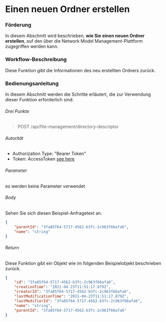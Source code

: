 # Einen neuen Ordner erstellen

### Förderung
In diesem Abschnitt wird beschrieben, **wie Sie einen neuen Ordner erstellen**, auf den über die Network Model Management-Plattform zugegriffen werden kann.

### Workflow-Beschreibung
Diese Funktion gibt die Informationen des neu erstellten Ordners zurück.


### Bedienungsanleitung
In diesem Abschnitt werden die Schritte erläutert, die zur Verwendung dieser Funktion erforderlich sind.


###### Drei Punkte
> POST /api/file-management/directory-descriptor

###### Autorität
- Authorization Type: "Bearer Token"
- Token: AccessToken [see here](../IdentityManagement/Authorization.md)

###### Parameter
es werden keine Parameter verwendet

###### Body
Sehen Sie sich diesen Beispiel-Anfragetext an.
```JSON
{
    "parentId": "3fa85f64-5717-4562-b3fc-2c963f66afa6",
    "name": "string"
}
````

###### Return
Diese Funktion gibt ein Objekt wie im folgenden Beispielobjekt beschrieben zurück.
```JSON
{
    "id": "3fa85f64-5717-4562-b3fc-2c963f66afa6",
    "creationTime": "2021-04-23T11:51:17.879Z",
    "creatorId": "3fa85f64-5717-4562-b3fc-2c963f66afa6",
    "lastModificationTime": "2021-04-23T11:51:17.879Z",
    "lastModifierId": "3fa85f64-5717-4562-b3fc-2c963f66afa6",
    "name": "string",
    "parentId": "3fa85f64-5717-4562-b3fc-2c963f66afa6"
}
````